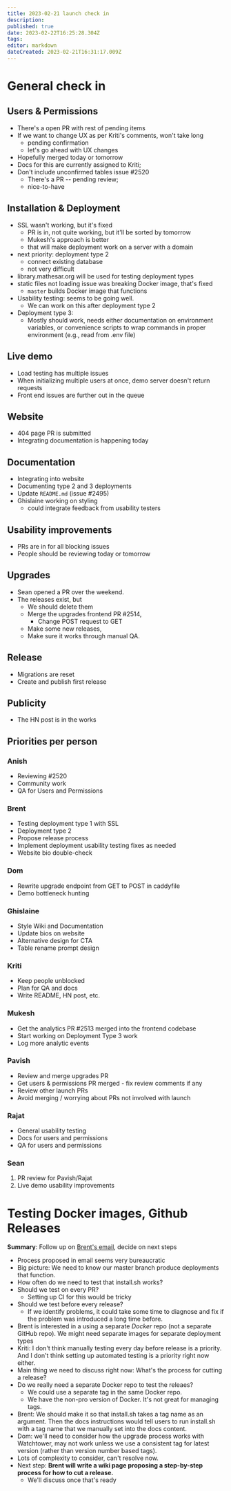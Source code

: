 ```yaml
---
title: 2023-02-21 launch check in
description: 
published: true
date: 2023-02-22T16:25:28.304Z
tags: 
editor: markdown
dateCreated: 2023-02-21T16:31:17.009Z
---
```


# General check in

## Users & Permissions
- There's a open PR with rest of pending items
- If we want to change UX as per Kriti's comments, won't take long
    - pending confirmation
    - let's go ahead with UX changes
- Hopefully merged today or tomorrow
- Docs for this are currently assigned to Kriti; 
- Don't include unconfirmed tables issue #2520
    - There's a PR -- pending review;
    - nice-to-have

## Installation & Deployment
- SSL wasn't working, but it's fixed
    - PR is in, not quite working, but it'll be sorted by tomorrow
    - Mukesh's approach is better
    - that will make deployment work on a server with a domain
- next priority: deployment type 2
    - connect existing database
    - not very difficult
- library.mathesar.org will be used for testing deployment types
- static files not loading issue was breaking Docker image, that's fixed
    - `master` builds Docker image that functions
- Usability testing: seems to be going well.
    - We can work on this after deployment type 2
- Deployment type 3:
    - Mostly should work, needs either documentation on environment variables, or convenience scripts to wrap commands in proper environment (e.g., read from .env file)

## Live demo
- Load testing has multiple issues
- When initializing multiple users at once, demo server doesn't return requests
- Front end issues are further out in the queue

## Website
- 404 page PR is submitted
- Integrating documentation is happening today

## Documentation
- Integrating into website
- Documenting type 2 and 3 deployments
- Update `README.md` (issue #2495)
- Ghislaine working on styling 
    - could integrate feedback from usability testers

## Usability improvements
- PRs are in for all blocking issues
- People should be reviewing today or tomorrow

## Upgrades
- Sean opened a PR over the weekend.
- The releases exist, but 
    - We should delete them
    - Merge the upgrades frontend PR #2514,
        - Change POST request to GET
    - Make some new releases,
    - Make sure it works through manual QA.

## Release
- Migrations are reset
- Create and publish first release

## Publicity
- The HN post is in the works

## Priorities per person

### Anish
- Reviewing #2520
- Community work
- QA for Users and Permissions

### Brent
- Testing deployment type 1 with SSL
- Deployment type 2
- Propose release process
- Implement deployment usability testing fixes as needed
- Website bio double-check

### Dom
- Rewrite upgrade endpoint from GET to POST in caddyfile 
- Demo bottleneck hunting

### Ghislaine
- Style Wiki and Documentation
- Update bios on website
- Alternative design for CTA
- Table rename prompt design

### Kriti
- Keep people unblocked
- Plan for QA and docs
- Write README, HN post, etc.

### Mukesh
- Get the analytics PR #2513 merged into the frontend codebase
- Start working on Deployment Type 3 work
- Log more analytic events

### Pavish
- Review and merge upgrades PR
- Get users & permissions PR merged - fix review comments if any
- Review other launch PRs
- Avoid merging / worrying about PRs not involved with launch

### Rajat
- General usability testing
- Docs for users and permissions
- QA for users and permissions

### Sean
1. PR review for Pavish/Rajat
1. Live demo usability improvements

# Testing Docker images, Github Releases
**Summary**: Follow up on [Brent's email](https://groups.google.com/a/mathesar.org/g/mathesar-developers/c/-AALJgNGxjQ/m/6DQ2QAWZEgAJ), decide on next steps

- Process proposed in email seems very bureaucratic
- Big picture: We need to know our master branch produce deployments that function.
- How often do we need to test that install.sh works?
- Should we test on every PR?
    - Setting up CI for this would be tricky
- Should we test before every release?
    - If we identify problems, it could take some time to diagnose and fix if the problem was introduced a long time before.
- Brent is interested in a using a separate _Docker_ repo (not a separate GitHub repo). We might need separate images for separate deployment types
- Kriti: I don't think manually testing every day before release is a priority. And I don't think setting up automated testing is a priority right now either.
- Main thing we need to discuss right now: What's the process for cutting a release?
- Do we really need a separate Docker repo to test the releaes?
    - We could use a separate tag in the same Docker repo.
    - We have the non-pro version of Docker. It's not great for managing tags.
- Brent: We should make it so that install.sh takes a tag name as an argument. Then the docs instructions would tell users to run install.sh with a tag name that we manually set into the docs content.
- Dom: we'll need to consider how the upgrade process works with Watchtower, may not work unless we use a consistent tag for latest version (rather than version number based tags).
- Lots of complexity to consider, can't resolve now.
- Next step: **Brent will write a wiki page proposing a step-by-step process for how to cut a release.**
    - We'll discuss once that's ready 
